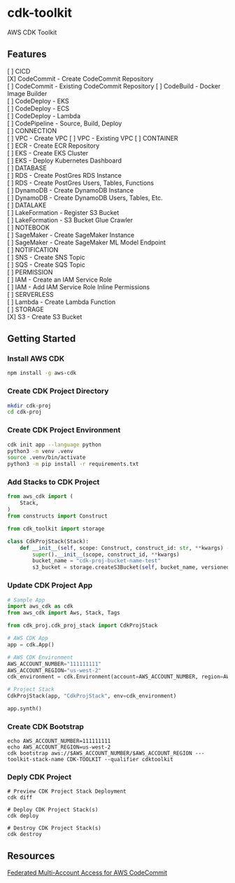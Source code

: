 # cdk-toolkit

AWS CDK Toolkit

## Features 
[ ] CICD  
    [X] CodeCommit - Create CodeCommit Repository  
    [ ] CodeCommit - Existing CodeCommit Repository
    [ ] CodeBuild - Docker Image Builder   
    [ ] CodeDeploy - EKS  
    [ ] CodeDeploy - ECS  
    [ ] CodeDeploy - Lambda  
    [ ] CodePipeline - Source, Build, Deploy  
[ ] CONNECTION  
    [ ] VPC - Create VPC
    [ ] VPC - Existing VPC
[ ] CONTAINER  
    [ ] ECR - Create ECR Repository  
    [ ] EKS - Create EKS Cluster  
    [ ] EKS - Deploy Kubernetes Dashboard  
[ ] DATABASE  
    [ ] RDS - Create PostGres RDS Instance  
    [ ] RDS - Create PostGres Users, Tables, Functions  
    [ ] DynamoDB - Create DynamoDB Instance  
    [ ] DynamoDB - Create DynamoDB Users, Tables, Etc.  
[ ] DATALAKE  
    [ ] LakeFormation - Register S3 Bucket  
    [ ] LakeFormation - S3 Bucket Glue Crawler  
[ ] NOTEBOOK  
    [ ] SageMaker - Create SageMaker Instance  
    [ ] SageMaker - Create SageMaker ML Model Endpoint  
[ ] NOTIFICATION  
    [ ] SNS - Create SNS Topic  
    [ ] SQS - Create SQS Topic  
[ ] PERMISSION  
    [ ] IAM - Create an IAM Service Role  
    [ ] IAM - Add IAM Service Role Inline Permissions  
[ ] SERVERLESS  
    [ ] Lambda - Create Lambda Function  
[ ] STORAGE  
    [X] S3 - Create S3 Bucket  




## Getting Started  
### Install AWS CDK
```bash
npm install -g aws-cdk
```

### Create CDK Project Directory
```bash
mkdir cdk-proj
cd cdk-proj
```

### Create CDK Project Environment
```bash
cdk init app --language python
python3 -m venv .venv
source .venv/bin/activate
python3 -m pip install -r requirements.txt
```

### Add Stacks to CDK Project

```python
from aws_cdk import ( 
    Stack, 
)
from constructs import Construct

from cdk_toolkit import storage

class CdkProjStack(Stack): 
    def __init__(self, scope: Construct, construct_id: str, **kwargs) -> None:
        super().__init__(scope, construct_id, **kwargs)
        bucket_name = "cdk-proj-bucket-name-test"
        s3_bucket = storage.createS3Bucket(self, bucket_name, versioned=False)
```

### Update CDK Project App
```python
# Sample App
import aws_cdk as cdk
from aws_cdk import Aws, Stack, Tags

from cdk_proj.cdk_proj_stack import CdkProjStack

# AWS CDK App
app = cdk.App()

# AWS CDK Environment
AWS_ACCOUNT_NUMBER="111111111"
AWS_ACCOUNT_REGION="us-west-2"
cdk_environment = cdk.Environment(account=AWS_ACCOUNT_NUMBER, region=AWS_ACCOUNT_REGION)

# Project Stack
CdkProjStack(app, "CdkProjStack", env=cdk_environment)

app.synth()

```

### Create CDK Bootstrap
```
echo AWS_ACCOUNT_NUMBER=111111111
echo AWS_ACCOUNT_REGION=us-west-2
cdk bootstrap aws://$AWS_ACCOUNT_NUMBER/$AWS_ACCOUNT_REGION ---toolkit-stack-name CDK-TOOLKIT --qualifier cdktoolkit
```

### Deply CDK Project
```
# Preview CDK Project Stack Deployment
cdk diff

# Deploy CDK Project Stack(s)
cdk deploy

# Destroy CDK Project Stack(s)
cdk destroy
```



## Resources
[Federated Multi-Account Access for AWS CodeCommit](https://aws.amazon.com/blogs/devops/federated-multi-account-access-for-aws-codecommit/)